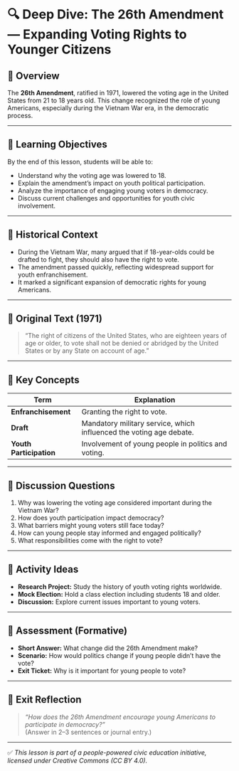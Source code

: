 # 🔍 Deep Dive: The 26th Amendment — Expanding Voting Rights to Younger Citizens

## 🧭 Overview

The **26th Amendment**, ratified in 1971, lowered the voting age in the United States from 21 to 18 years old. This change recognized the role of young Americans, especially during the Vietnam War era, in the democratic process.

---

## 🎯 Learning Objectives

By the end of this lesson, students will be able to:  
- Understand why the voting age was lowered to 18.  
- Explain the amendment’s impact on youth political participation.  
- Analyze the importance of engaging young voters in democracy.  
- Discuss current challenges and opportunities for youth civic involvement.

---

## 📘 Historical Context

- During the Vietnam War, many argued that if 18-year-olds could be drafted to fight, they should also have the right to vote.  
- The amendment passed quickly, reflecting widespread support for youth enfranchisement.  
- It marked a significant expansion of democratic rights for young Americans.

---

## 📖 Original Text (1971)

> “The right of citizens of the United States, who are eighteen years of age or older, to vote shall not be denied or abridged by the United States or by any State on account of age.”

---

## 🧠 Key Concepts

| Term | Explanation |
|-------|-------------|
| **Enfranchisement** | Granting the right to vote. |
| **Draft** | Mandatory military service, which influenced the voting age debate. |
| **Youth Participation** | Involvement of young people in politics and voting. |

---

## 💬 Discussion Questions

1. Why was lowering the voting age considered important during the Vietnam War?  
2. How does youth participation impact democracy?  
3. What barriers might young voters still face today?  
4. How can young people stay informed and engaged politically?  
5. What responsibilities come with the right to vote?

---

## 🧪 Activity Ideas

- **Research Project:** Study the history of youth voting rights worldwide.  
- **Mock Election:** Hold a class election including students 18 and older.  
- **Discussion:** Explore current issues important to young voters.

---

## 📎 Assessment (Formative)

- **Short Answer:** What change did the 26th Amendment make?  
- **Scenario:** How would politics change if young people didn’t have the vote?  
- **Exit Ticket:** Why is it important for young people to vote?

---

## 🏁 Exit Reflection

> *“How does the 26th Amendment encourage young Americans to participate in democracy?”*  
(Answer in 2–3 sentences or journal entry.)

---

✅ *This lesson is part of a people-powered civic education initiative, licensed under Creative Commons (CC BY 4.0).*
